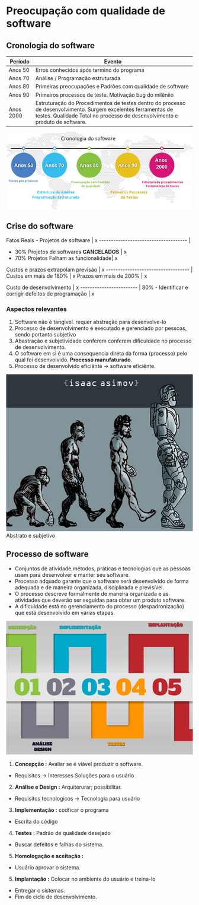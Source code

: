 # Preocupação com qualidade de software

## Cronologia do software

Período | Evento
------- | -------
Anos 50 | Erros conhecidos após termino do programa
Anos 70 | Análise / Programação estruturada
Anos 80 | Primeiras preocupações e Padrões com qualidade de software
Anos 90  | Primeiros processos de teste. Motivação bug do milêniio
Anos 2000 | Estruturação do Procedimentos de testes dentro do processo de desenvolvimento. Surgem excelentes ferramentas de testes. Qualidade Total no processo de desenvolvimento e produto de software.

![Cronologia do software](../img/002-cronologia.png "Cronologia do software")

## Crise do software

Fatos Reais - Projetos de software    |  x
------------------------------------- |
+ 30% Projetos de softwares **CANCELADOS** | x
+ 70% Projetos Falham as funcionalidade| x

Custos e prazos extrapolam previsão | x
----------------------------------- |
Custos em mais de 180% | x
Prazos em mais de 200% | x

Custo de desenvolvimento | x
------------------------ |
80% - Identificar e corrigir defeitos de programação | x


### Aspectos relevantes

1.  Software não é tangível. requer abstração para desenvolve-lo
2. Processo de desenvolvimento é executado e gerenciado por pessoas, sendo portanto subjetivo
3. Abastração e subjetividade conferem conferem dificuldade no processo de desenvolvimento.
4.  O software em si é uma consequencia direta da forma (processo) pelo qual foi desenvolvido. **Processo manufaturado**.
5. Processo de desenvolvido eficiênte -> software eficiênte.


![Abstrato e subjetivo](../img/003-Abstrato-subjetivo.png "Abstrato e subjetivo")
Abstrato e subjetivo

## Processo de software

* Conjuntos de atividade,métodos, práticas e tecnologias que as pessoas usam para desenvolver e manter seu software.
* Processo adquado garante que o software será desenvolvido de forma adequada e de maneira organizada, disciplinada e previsível.
* O processo descreve formalmente de maneira organizada e as atividades que deverão ser seguidas para obter um produto software.
* A dificuldade está no gerenciamento do processo (despadronização) que está desenvolvido em várias etapas.

![Processo de software](../img/004-processoDesenSoftware.png "Processo de software")


1. **Concepção :**  Avaliar se é viável produzir o software.
  *  Requisitos -> Interesses Soluções para o usuário
2. **Análise e Design :** Arquiterurar; possibilitar.
  * Requisitos tecnologicos -> Tecnologia para usuário
3. **Implementação :** codficar o programa
  * Escrita do código
4. **Testes :** Padrão de qualidade desejado
  * Buscar defeitos e falhas do sistema.
5. **Homologação e aceitação :**  
  * Usuário aprovar o sistema. 
5. **Implantação :** Colocar no ambiente do usuário e treina-lo
  * Entregar o sistemas.
  * Fim do ciclo de desenvolvimento.
